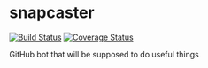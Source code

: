 # snapcaster
[![Build Status](https://travis-ci.org/Raul6469/snapcaster.svg?branch=master)](https://travis-ci.org/Raul6469/snapcaster)
[![Coverage Status](https://coveralls.io/repos/github/Raul6469/snapcaster/badge.svg?branch=coverage)](https://coveralls.io/github/Raul6469/snapcaster?branch=coverage)

GitHub bot that will be supposed to do useful things
